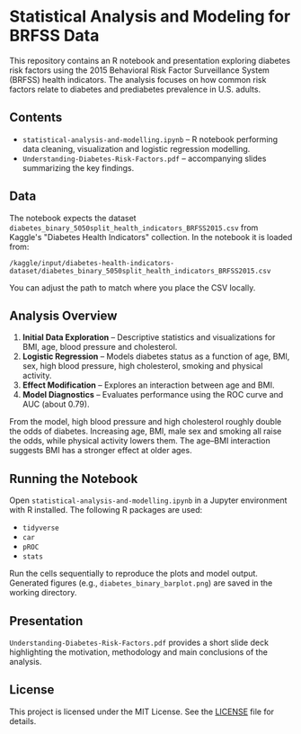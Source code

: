 # Statistical Analysis and Modeling for BRFSS Data

This repository contains an R notebook and presentation exploring diabetes risk factors using the 2015 Behavioral Risk Factor Surveillance System (BRFSS) health indicators. The analysis focuses on how common risk factors relate to diabetes and prediabetes prevalence in U.S. adults.

## Contents

- `statistical-analysis-and-modelling.ipynb` – R notebook performing data cleaning, visualization and logistic regression modelling.
- `Understanding-Diabetes-Risk-Factors.pdf` – accompanying slides summarizing the key findings.

## Data

The notebook expects the dataset `diabetes_binary_5050split_health_indicators_BRFSS2015.csv` from Kaggle's "Diabetes Health Indicators" collection. In the notebook it is loaded from:

```
/kaggle/input/diabetes-health-indicators-dataset/diabetes_binary_5050split_health_indicators_BRFSS2015.csv
```

You can adjust the path to match where you place the CSV locally.

## Analysis Overview

1. **Initial Data Exploration** – Descriptive statistics and visualizations for BMI, age, blood pressure and cholesterol.
2. **Logistic Regression** – Models diabetes status as a function of age, BMI, sex, high blood pressure, high cholesterol, smoking and physical activity.
3. **Effect Modification** – Explores an interaction between age and BMI.
4. **Model Diagnostics** – Evaluates performance using the ROC curve and AUC (about 0.79).

From the model, high blood pressure and high cholesterol roughly double the odds of diabetes. Increasing age, BMI, male sex and smoking all raise the odds, while physical activity lowers them. The age–BMI interaction suggests BMI has a stronger effect at older ages.

## Running the Notebook

Open `statistical-analysis-and-modelling.ipynb` in a Jupyter environment with R installed. The following R packages are used:

- `tidyverse`
- `car`
- `pROC`
- `stats`

Run the cells sequentially to reproduce the plots and model output. Generated figures (e.g., `diabetes_binary_barplot.png`) are saved in the working directory.

## Presentation

`Understanding-Diabetes-Risk-Factors.pdf` provides a short slide deck highlighting the motivation, methodology and main conclusions of the analysis.

## License

This project is licensed under the MIT License. See the [LICENSE](LICENSE) file for details.
